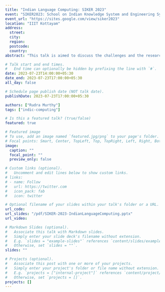 ```yaml
---
title: "Indian Language Computing: SIKER 2023"
event: "SIKER2023: School on Indian Knowledge System and Engineering System"
event_url: "https://sites.google.com/view/siker2023"
location: "IIIT Kottayam"
address:
  street:
  city:
  region:
  postcode:
  country:
abstract: "This talk is aimed to discuss the challenges and the research opportunities in Indic Language Computing. The talk begins with an introduction to Large Language Models and the capabilities of these Large Language Models. Specifically, the talk covers auto-regressive language models like GPT2, GPT3, etc. The talk briefly describes the resource requirements for training such large language models. Specifically, we will look at the requirements in terms of training corpora, the model capacity, and the computation budget for training such large language models.\nRecently, there has been widespread interest in creating better large language models by aligning them with the human intention. These approaches include instruction-finetuning, learning with reinforcement learning with human feedback, etc. The talk covers some of the popular approaches for large language model alignment.\nThe talk later delves into the challenges of creating such large language models for Indic languages. We will first look at the efforts of AI4Bharat in creating large scale monolingual corpus for various Indic languages. We will discuss the potential challenges and research opportunities. We will discuss some of the evaluation benchmarks like IndicNLG and IndicXtreme for Indic languages. We will also discuss the Olive and instruction-following large language model for Odia language. The talk concludes by briefly summarizing the research opportunities in Indic Language NLP."

# Talk start and end times.
#   End time can optionally be hidden by prefixing the line with `#`.
date: 2023-07-23T14:00:00+05:30
date_end: 2023-07-23T17:00:00+05:30
all_day: false

# Schedule page publish date (NOT talk date).
publishDate: 2023-07-23T17:00:00+05:30

authors: ["Rudra Murthy"]
tags: ["indic-computing"]

# Is this a featured talk? (true/false)
featured: true

# Featured image
# To use, add an image named `featured.jpg/png` to your page's folder.
# Focal points: Smart, Center, TopLeft, Top, TopRight, Left, Right, BottomLeft, Bottom, BottomRight.
image:
  caption: ""
  focal_point: ""
  preview_only: false

# Custom links (optional).
#   Uncomment and edit lines below to show custom links.
# links:
# - name: Follow
#   url: https://twitter.com
#   icon_pack: fab
#   icon: twitter

# Optional filename of your slides within your talk's folder or a URL.
url_code:
url_slides: "/pdf/SIKER-2023-IndianLanguageComputing.pptx"
url_video:

# Markdown Slides (optional).
#   Associate this talk with Markdown slides.
#   Simply enter your slide deck's filename without extension.
#   E.g. `slides = "example-slides"` references `content/slides/example-slides.md`.
#   Otherwise, set `slides = ""`.
slides: ""

# Projects (optional).
#   Associate this post with one or more of your projects.
#   Simply enter your project's folder or file name without extension.
#   E.g. `projects = ["internal-project"]` references `content/project/deep-learning/index.md`.
#   Otherwise, set `projects = []`.
projects: []
---
```

